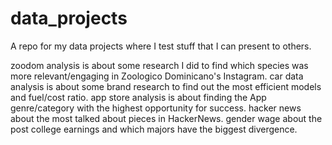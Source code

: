 # data_projects
A repo for my data projects where I test stuff that I can present to others.

zoodom analysis is about some research I did to find which species was more relevant/engaging in Zoologico Dominicano's Instagram.
car data analysis is about some brand research to find out the most efficient models and fuel/cost ratio.
app store analysis is about finding the App genre/category with the highest opportunity for success.
hacker news about the most talked about pieces in HackerNews.
gender wage about the post college earnings and which majors have the biggest divergence.
